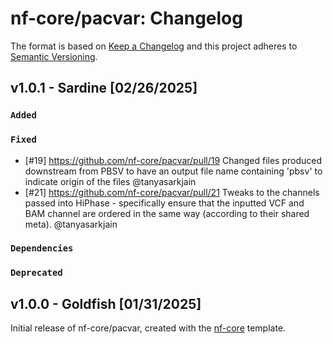 # nf-core/pacvar: Changelog

The format is based on [Keep a Changelog](https://keepachangelog.com/en/1.0.0/)
and this project adheres to [Semantic Versioning](https://semver.org/spec/v2.0.0.html).


## v1.0.1 - Sardine [02/26/2025]

### `Added`

### `Fixed`

- [#19] https://github.com/nf-core/pacvar/pull/19 Changed files produced downstream from PBSV to have an output file name containing 'pbsv' to indicate origin of the files @tanyasarkjain
- [#21] https://github.com/nf-core/pacvar/pull/21 Tweaks to the channels passed into HiPhase - specifically ensure that the inputted VCF and BAM channel are ordered in the same way (according to their shared meta). @tanyasarkjain

### `Dependencies`

### `Deprecated`

## v1.0.0 - Goldfish [01/31/2025]

Initial release of nf-core/pacvar, created with the [nf-core](https://nf-co.re/) template.
